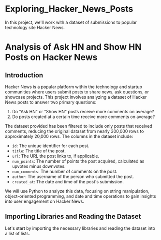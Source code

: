 # Exploring_Hacker_News_Posts
In this project, we'll work with a dataset of submissions to popular technology site Hacker News.

# Analysis of Ask HN and Show HN Posts on Hacker News

## Introduction

Hacker News is a popular platform within the technology and startup communities where users submit posts to share news, ask questions, or showcase projects. This project involves analyzing a dataset of Hacker News posts to answer two primary questions:

1. Do "Ask HN" or "Show HN" posts receive more comments on average?
2. Do posts created at a certain time receive more comments on average?

The dataset provided has been filtered to include only posts that received comments, reducing the original dataset from nearly 300,000 rows to approximately 20,000 rows. The columns in the dataset include:

- `id`: The unique identifier for each post.
- `title`: The title of the post.
- `url`: The URL the post links to, if applicable.
- `num_points`: The number of points the post acquired, calculated as upvotes minus downvotes.
- `num_comments`: The number of comments on the post.
- `author`: The username of the person who submitted the post.
- `created_at`: The date and time of the post's submission.

We will use Python to analyze this data, focusing on string manipulation, object-oriented programming, and date and time operations to gain insights into user engagement on Hacker News.

## Importing Libraries and Reading the Dataset

Let's start by importing the necessary libraries and reading the dataset into a list of lists.
